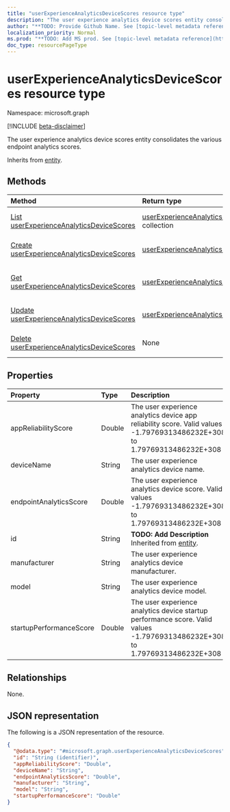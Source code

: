 ```yaml
---
title: "userExperienceAnalyticsDeviceScores resource type"
description: "The user experience analytics device scores entity consolidates the various endpoint analytics scores."
author: "**TODO: Provide Github Name. See [topic-level metadata reference](https://msgo.azurewebsites.net/add/document/guidelines/metadata.html#topic-level-metadata)**"
localization_priority: Normal
ms.prod: "**TODO: Add MS prod. See [topic-level metadata reference](https://msgo.azurewebsites.net/add/document/guidelines/metadata.html#topic-level-metadata)**"
doc_type: resourcePageType
---
```


# userExperienceAnalyticsDeviceScores resource type

Namespace: microsoft.graph

[!INCLUDE [beta-disclaimer](../../includes/beta-disclaimer.md)]

The user experience analytics device scores entity consolidates the various endpoint analytics scores.


Inherits from [entity](../resources/entity.md).

## Methods
|Method|Return type|Description|
|:---|:---|:---|
|[List userExperienceAnalyticsDeviceScores](../api/userexperienceanalyticsdevicescores-list.md)|[userExperienceAnalyticsDeviceScores](../resources/userexperienceanalyticsdevicescores.md) collection|Get a list of the [userExperienceAnalyticsDeviceScores](../resources/userexperienceanalyticsdevicescores.md) objects and their properties.|
|[Create userExperienceAnalyticsDeviceScores](../api/userexperienceanalyticsdevicescores-create.md)|[userExperienceAnalyticsDeviceScores](../resources/userexperienceanalyticsdevicescores.md)|Create a new [userExperienceAnalyticsDeviceScores](../resources/userexperienceanalyticsdevicescores.md) object.|
|[Get userExperienceAnalyticsDeviceScores](../api/userexperienceanalyticsdevicescores-get.md)|[userExperienceAnalyticsDeviceScores](../resources/userexperienceanalyticsdevicescores.md)|Read the properties and relationships of a [userExperienceAnalyticsDeviceScores](../resources/userexperienceanalyticsdevicescores.md) object.|
|[Update userExperienceAnalyticsDeviceScores](../api/userexperienceanalyticsdevicescores-update.md)|[userExperienceAnalyticsDeviceScores](../resources/userexperienceanalyticsdevicescores.md)|Update the properties of a [userExperienceAnalyticsDeviceScores](../resources/userexperienceanalyticsdevicescores.md) object.|
|[Delete userExperienceAnalyticsDeviceScores](../api/userexperienceanalyticsdevicescores-delete.md)|None|Deletes a [userExperienceAnalyticsDeviceScores](../resources/userexperienceanalyticsdevicescores.md) object.|

## Properties
|Property|Type|Description|
|:---|:---|:---|
|appReliabilityScore|Double|The user experience analytics device app reliability score. Valid values -1.79769313486232E+308 to 1.79769313486232E+308|
|deviceName|String|The user experience analytics device name.|
|endpointAnalyticsScore|Double|The user experience analytics device score. Valid values -1.79769313486232E+308 to 1.79769313486232E+308|
|id|String|**TODO: Add Description** Inherited from [entity](../resources/entity.md).|
|manufacturer|String|The user experience analytics device manufacturer.|
|model|String|The user experience analytics device model.|
|startupPerformanceScore|Double|The user experience analytics device startup performance score. Valid values -1.79769313486232E+308 to 1.79769313486232E+308|

## Relationships
None.

## JSON representation
The following is a JSON representation of the resource.
<!-- {
  "blockType": "resource",
  "keyProperty": "id",
  "@odata.type": "microsoft.graph.userExperienceAnalyticsDeviceScores",
  "baseType": "microsoft.graph.entity",
  "openType": false
}
-->
``` json
{
  "@odata.type": "#microsoft.graph.userExperienceAnalyticsDeviceScores",
  "id": "String (identifier)",
  "appReliabilityScore": "Double",
  "deviceName": "String",
  "endpointAnalyticsScore": "Double",
  "manufacturer": "String",
  "model": "String",
  "startupPerformanceScore": "Double"
}
```

